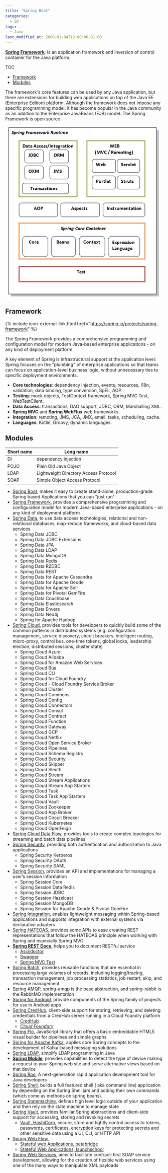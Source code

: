 ```yaml
---
title: "Spring Boot"
categories:
  - SD
tags:
  - Java
last_modified_at: 2000-01-04T12:00:00-01:00
---
```


**[Spring Framework](https://spring.io/)**, is an application framework and inversion of control container for the Java platform. 

TOC

- [Framework](#framework)
- [Modules](#modules)


The framework's core features can be used by any Java application, but there are extensions for building web applications on top of the Java EE (Enterprise Edition) platform. Although the framework does not impose any specific programming model, it has become popular in the Java community as an addition to the Enterprise JavaBeans (EJB) model. The Spring Framework is open source

![](/assets/images/posts/2000-01-04-Spring/1-spmodules.jpg)


## Framework
{% include icon-external-link.html href="https://spring.io/projects/spring-framework" %}

The Spring Framework provides a comprehensive programming and configuration model for modern Java-based enterprise applications - on any kind of deployment platform.

A key element of Spring is infrastructural support at the application level: Spring focuses on the "plumbing" of enterprise applications so that teams can focus on application-level business logic, without unnecessary ties to specific deployment environments.

- **Core technologies**: dependency injection, events, resources, i18n, validation, data binding, type conversion, SpEL, AOP.
- **Testing**: mock objects, TestContext framework, Spring MVC Test, WebTestClient.
- **Data Access**: transactions, DAO support, JDBC, ORM, Marshalling XML.
- **Spring MVC** and **Spring WebFlux** web frameworks.
- **Integration**: remoting, JMS, JCA, JMX, email, tasks, scheduling, cache.
- **Languages**: Kotlin, Groovy, dynamic languages.


## Modules

| Short name | Long name |
| ---------- | ---------- |
| DI         | dependency injection |
| POJO       | Plain Old Java Object |
| LDAP       | Lightweight Directory Access Protocol|
| SOAP       | Simple Object Access Protocol |


- [Spring Boot](https://spring.io/projects/spring-boot), makes it easy to create stand-alone, production-grade Spring based Applications that you can "just run"
- [Spring Framework](https://spring.io/projects/spring-framework), provides a comprehensive programming and configuration model for modern Java-based enterprise applications - on any kind of deployment platform
- [Spring Data](https://spring.io/projects/spring-data), to use data access technologies, relational and non-relational databases, map-reduce frameworks, and cloud-based data services
  - Spring Data JDBC
  - Spring Data JDBC Extensions
  - Spring Data JPA
  - Spring Data LDAP
  - Spring Data MongoDB
  - Spring Data Redis
  - Spring Data R2DBC
  - Spring Data REST
  - Spring Data for Apache Cassandra
  - Spring Data for Apache Geode
  - Spring Data for Apache Solr
  - Spring Data for Pivotal GemFire
  - Spring Data Couchbase
  - Spring Data Elasticsearch
  - Spring Data Envers
  - Spring Data Neo4j
  - Spring for Apache Hadoop
- [Spring Cloud](https://spring.io/projects/spring-cloud), provides tools for developers to quickly build some of the common patterns in distributed systems (e.g. configuration management, service discovery, circuit breakers, intelligent routing, micro-proxy, control bus, one-time tokens, global locks, leadership election, distributed sessions, cluster state)
  - Spring Cloud Azure
  - Spring Cloud Alibaba
  - Spring Cloud for Amazon Web Services
  - Spring Cloud Bus
  - Spring Cloud CLI
  - Spring Cloud for Cloud Foundry
  - Spring Cloud - Cloud Foundry Service Broker
  - Spring Cloud Cluster
  - Spring Cloud Commons
  - Spring Cloud Config
  - Spring Cloud Connectors
  - Spring Cloud Consul
  - Spring Cloud Contract
  - Spring Cloud Function
  - Spring Cloud Gateway
  - Spring Cloud GCP
  - Spring Cloud Netflix
  - Spring Cloud Open Service Broker
  - Spring Cloud Pipelines
  - Spring Cloud Schema Registry
  - Spring Cloud Security
  - Spring Cloud Skipper
  - Spring Cloud Sleuth
  - Spring Cloud Stream
  - Spring Cloud Stream Applications
  - Spring Cloud Stream App Starters
  - Spring Cloud Task
  - Spring Cloud Task App Starters
  - Spring Cloud Vault
  - Spring Cloud Zookeeper
  - Spring Cloud App Broker
  - Spring Cloud Circuit Breaker
  - Spring Cloud Kubernetes
  - Spring Cloud OpenFeign
- [Spring Cloud Data Flow](https://spring.io/projects/spring-cloud-dataflow), provides tools to create complex topologies for streaming and batch data pipelines
- [Spring Security](https://spring.io/projects/spring-security), providing both authentication and authorization to Java applications
  - Spring Security Kerberos
  - Spring Security OAuth
  - Spring Security SAML
- [Spring Session](https://spring.io/projects/spring-session), provides an API and implementations for managing a user’s session information
  - Spring Session Core
  - Spring Session Data Redis
  - Spring Session JDBC
  - Spring Session Hazelcast
  - Spring Session MongoDB
  - Spring Session for Apache Geode & Pivotal GemFire
- [Spring Integration](https://spring.io/projects/spring-integration), enables lightweight messaging within Spring-based applications and supports integration with external systems via declarative adapters
- [Spring HATEOAS](https://spring.io/projects/spring-hateoas), provides some APIs to ease creating REST representations that follow the HATEOAS principle when working with Spring and especially Spring MVC
- **[Spring REST Docs](https://spring.io/projects/spring-restdocs)**, helps you to document RESTful service
  - [Asciidoctor](https://asciidoctor.org)
  - [Swagger](https://swagger.io)
  - [Spring MVC Test](https://docs.spring.io/spring/docs/current/spring-framework-reference/#spring-mvc-test-framework)
- [Spring Batch](https://spring.io/projects/spring-batch), provides reusable functions that are essential in processing large volumes of records, including logging/tracing, transaction management, job processing statistics, job restart, skip, and resource management
- [Spring AMQP](https://spring.io/projects/spring-amqp), spring-amqp is the base abstraction, and spring-rabbit is the RabbitMQ implementation
- [Spring for Android](https://spring.io/projects/spring-android), provide components of the Spring family of projects for use in Android apps
- [Spring CredHub](https://spring.io/projects/spring-credhub), client-side support for storing, retrieving, and deleting credentials from a CredHub server running in a Cloud Foundry platform
  - [CredHub](https://github.com/cloudfoundry-incubator/credhub)
  - _[Cloud Foundary](https://www.cloudfoundry.org)_
- [Spring Flo](https://spring.io/projects/spring-flo), JavaScript library that offers a basic embeddable HTML5 visual builder for pipelines and simple graphs
- [Spring for Apache Kafka](https://spring.io/projects/spring-kafka), applies core Spring concepts to the development of Kafka-based messaging solutions
- [Spring LDAP](https://spring.io/projects/spring-ldap), simplify LDAP programming in Java
- **[Spring Mobile](https://spring.io/projects/spring-mobile)**, provides capabilities to detect the type of device making a request to your Spring web site and serve alternative views based on that device
- [Spring Roo](https://projects.spring.io/spring-roo/), A next-generation rapid application development tool for Java developers
- [Spring Shell](https://spring.io/projects/spring-shell), builds a full featured shell ( aka command line) application by depending on the Spring Shell jars and adding their own commands (which come as methods on spring beans).
- [Spring Statemachine](https://spring.io/projects/spring-statemachine), defines high level logic outside of your application and then rely on the state machine to manage state
- [Spring Vault](https://spring.io/projects/spring-vault), provides familiar Spring abstractions and client-side support for accessing, storing and revoking secrets
  - [Vault, HashiCorp](https://www.vaultproject.io), secure, store and tightly control access to tokens, passwords, certificates, encryption keys for protecting secrets and other sensitive data using a UI, CLI, or HTTP API
- [Spring Web Flow](https://spring.io/projects/spring-webflow), 
  - [Stateful web Applications, petabridge](https://petabridge.com/blog/stateful-web-applications/)
  - [Stateful Web Applications, launchschool](https://launchschool.com/books/http/read/statefulness)
- [Spring Web Services](https://spring.io/projects/spring-ws), aims to facilitate contract-first SOAP service development, allowing for the creation of flexible web services using one of the many ways to manipulate XML payloads

